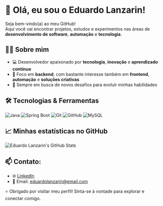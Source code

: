 # 👋 Olá, eu sou o Eduardo Lanzarin!

Seja bem-vindo(a) ao meu GitHub!  
Aqui você vai encontrar projetos, estudos e experimentos nas áreas de **desenvolvimento de software**, **automação** e **tecnologia**.

## 🧑‍💻 Sobre mim

- 💻 Desenvolvedor apaixonado por **tecnologia**, **inovação** e **aprendizado contínuo**
- 🎯 Foco em **backend**, com bastante interesse também em **frontend**, **automação** e **soluções criativas**
- 🚀 Sempre em busca de novos desafios para evoluir minhas habilidades

## 🛠️ Tecnologias & Ferramentas

![Java](https://img.shields.io/badge/Java-%23ED8B00.svg?style=for-the-badge&logo=java&logoColor=white)
![Spring Boot](https://img.shields.io/badge/Spring%20Boot-6DB33F?style=for-the-badge&logo=spring-boot&logoColor=white)
![Git](https://img.shields.io/badge/Git-F05032?style=for-the-badge&logo=git&logoColor=white)
![GitHub](https://img.shields.io/badge/GitHub-181717?style=for-the-badge&logo=github&logoColor=white)
![MySQL](https://img.shields.io/badge/MySQL-4479A1?style=for-the-badge&logo=mysql&logoColor=white)

## 📈 Minhas estatísticas no GitHub

![Eduardo Lanzarin's GitHub Stats](https://github-readme-stats.vercel.app/api?username=edulanzarin&show_icons=true&theme=radical)

## 📫 Contato:

- 🌐 [LinkedIn](https://www.linkedin.com/in/eduardolanzarin/)
- 📧 Email: eduardolanzarin@email.com

⭐ Obrigado por visitar meu perfil! Sinta-se à vontade para explorar e conectar comigo.
